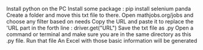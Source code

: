 Install python on the PC
Install some package :
pip install selenium panda
Create a folder and move this txt file to there.
Open mathjobs.org/jobs and choose any filter based on needs
Copy the URL and paste it to replace the 'URL part in the forth line : driver.get("URL")
Save the txt file as .py
Open a command or terminal and make sure you are in the same directory as this .py file. 
Run that file
An Excel with those basic information will be generated
